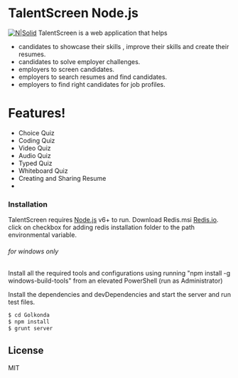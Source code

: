 # TalentScreen Node.js
[![N|Solid](https://talentscreen.io/assets/logos/ts-logo-beta.svg)](https://nodesource.com/products/nsolid)
TalentScreen is a web application that helps
  - candidates to showcase their skills , improve their skills and create their resumes.
  - candidates to solve employer challenges.
  - employers to screen candidates.
  - employers to search resumes and find candidates.
  - employers to find right candidates for job profiles.
  
# Features!
- Choice Quiz
- Coding Quiz
- Video Quiz
- Audio Quiz
- Typed Quiz
- Whiteboard Quiz
- Creating and Sharing Resume 
- 
### Installation

TalentScreen requires [Node.js](https://nodejs.org/en/download/) v6+ to run.
Download Redis.msi   [Redis.io](https://github.com/MicrosoftArchive/redis/releases).
click on checkbox for adding redis installation folder to the path environmental variable.
###### for windows only
 Install all the required tools and configurations using running "npm install -g windows-build-tools" from an elevated PowerShell (run as Administrator)
 
Install the dependencies and devDependencies and start the server and run test files.

```sh
$ cd Golkonda
$ npm install 
$ grunt server
```
License
----
MIT